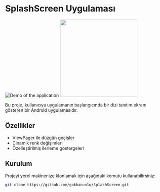 # SplashScreen Uygulaması



![Demo of the application](https://github.com/gokhanunlu/AndroidSplashScreen/blob/master/app/src/main/res/drawable/gif.gif)
<img src="https://github.com/username/repository/blob/main/assets/demo.gif" width="250">

Bu proje, kullanıcıya uygulamanın başlangıcında bir dizi tanıtım ekranı gösteren bir Android uygulamasıdır.

## Özellikler

- ViewPager ile düzgün geçişler
- Dinamik renk değişimleri
- Özelleştirilmiş ilerleme göstergeleri

## Kurulum

Projeyi yerel makinenize klonlamak için aşağıdaki komutu kullanabilirsiniz:

```bash
git clone https://github.com/gokhanunlu/SplashScreen.git
